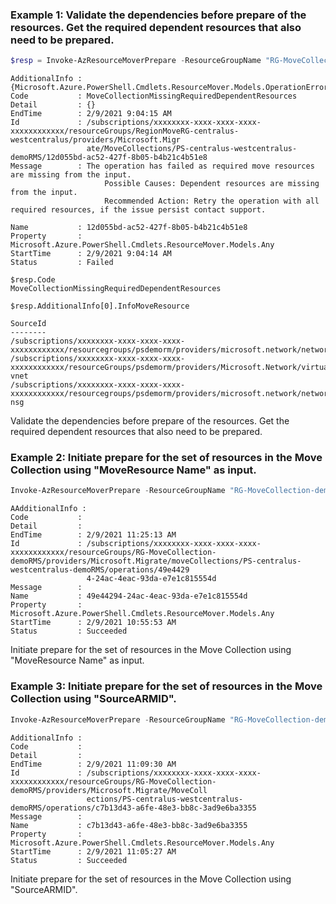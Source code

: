 ### Example 1: Validate the dependencies before prepare of the resources. Get the required dependent resources that also need to be prepared.
```powershell
$resp = Invoke-AzResourceMoverPrepare -ResourceGroupName "RG-MoveCollection-demoRMS" -MoveCollectionName "PS-centralus-westcentralus-demoRMS"  -MoveResource $('psdemovm') -ValidateOnly
```

```output
AdditionalInfo : {Microsoft.Azure.PowerShell.Cmdlets.ResourceMover.Models.OperationErrorAdditionalInfo}
Code           : MoveCollectionMissingRequiredDependentResources
Detail         : {}
EndTime        : 2/9/2021 9:04:15 AM
Id             : /subscriptions/xxxxxxxx-xxxx-xxxx-xxxx-xxxxxxxxxxxx/resourceGroups/RegionMoveRG-centralus-westcentralus/providers/Microsoft.Migr
                 ate/MoveCollections/PS-centralus-westcentralus-demoRMS/12d055bd-ac52-427f-8b05-b4b21c4b51e8
Message        : The operation has failed as required move resources are missing from the input.
                     Possible Causes: Dependent resources are missing from the input.
                     Recommended Action: Retry the operation with all required resources, if the issue persist contact support.

Name           : 12d055bd-ac52-427f-8b05-b4b21c4b51e8
Property       : Microsoft.Azure.PowerShell.Cmdlets.ResourceMover.Models.Any
StartTime      : 2/9/2021 9:04:14 AM
Status         : Failed

$resp.Code
MoveCollectionMissingRequiredDependentResources

$resp.AdditionalInfo[0].InfoMoveResource

SourceId
--------
/subscriptions/xxxxxxxx-xxxx-xxxx-xxxx-xxxxxxxxxxxx/resourcegroups/psdemorm/providers/microsoft.network/networkinterfaces/psdemovm111     
/subscriptions/xxxxxxxx-xxxx-xxxx-xxxx-xxxxxxxxxxxx/resourceGroups/psdemorm/providers/Microsoft.Network/virtualNetworks/psdemorm-vnet     
/subscriptions/xxxxxxxx-xxxx-xxxx-xxxx-xxxxxxxxxxxx/resourcegroups/psdemorm/providers/microsoft.network/networksecuritygroups/psdemovm-nsg
```

Validate the dependencies before prepare of the resources. Get the required dependent resources that also need to be prepared.

### Example 2: Initiate prepare for the set of resources in the Move Collection using "MoveResource Name" as input.
```powershell
Invoke-AzResourceMoverPrepare -ResourceGroupName "RG-MoveCollection-demoRMS" -MoveCollectionName "PS-centralus-westcentralus-demoRMS"  -MoveResource $('PSDemoVM','psdemovm111', 'PSDemoRM-vnet','PSDemoVM-nsg')
```

```output
AAdditionalInfo : 
Code           : 
Detail         : 
EndTime        : 2/9/2021 11:25:13 AM
Id             : /subscriptions/xxxxxxxx-xxxx-xxxx-xxxx-xxxxxxxxxxxx/resourceGroups/RG-MoveCollection-demoRMS/providers/Microsoft.Migrate/moveCollections/PS-centralus-westcentralus-demoRMS/operations/49e4429
                 4-24ac-4eac-93da-e7e1c815554d
Message        : 
Name           : 49e44294-24ac-4eac-93da-e7e1c815554d
Property       : Microsoft.Azure.PowerShell.Cmdlets.ResourceMover.Models.Any
StartTime      : 2/9/2021 10:55:53 AM
Status         : Succeeded
```

Initiate prepare for the set of resources in the Move Collection using "MoveResource Name" as input.

### Example 3: Initiate prepare for the set of resources in the Move Collection using "SourceARMID".
```powershell
Invoke-AzResourceMoverPrepare -ResourceGroupName "RG-MoveCollection-demoRMS" -MoveCollectionName "PS-centralus-westcentralus-demoRMS" -MoveResourceInputType MoveResourceSourceId  -MoveResource $('/subscriptions/xxxxxxxx-xxxx-xxxx-xxxx-xxxxxxxxxxxx/resourceGroups/PSDemoRMS/providers/Microsoft.Network/networkSecurityGroups/PSDemoVM-nsg')
```

```output
AdditionalInfo :
Code           :
Detail         :
EndTime        : 2/9/2021 11:09:30 AM
Id             : /subscriptions/xxxxxxxx-xxxx-xxxx-xxxx-xxxxxxxxxxxx/resourceGroups/RG-MoveCollection-demoRMS/providers/Microsoft.Migrate/MoveColl
                 ections/PS-centralus-westcentralus-demoRMS/operations/c7b13d43-a6fe-48e3-bb8c-3ad9e6ba3355
Message        :
Name           : c7b13d43-a6fe-48e3-bb8c-3ad9e6ba3355
Property       : Microsoft.Azure.PowerShell.Cmdlets.ResourceMover.Models.Any
StartTime      : 2/9/2021 11:05:27 AM
Status         : Succeeded

```

Initiate prepare for the set of resources in the Move Collection using "SourceARMID".
